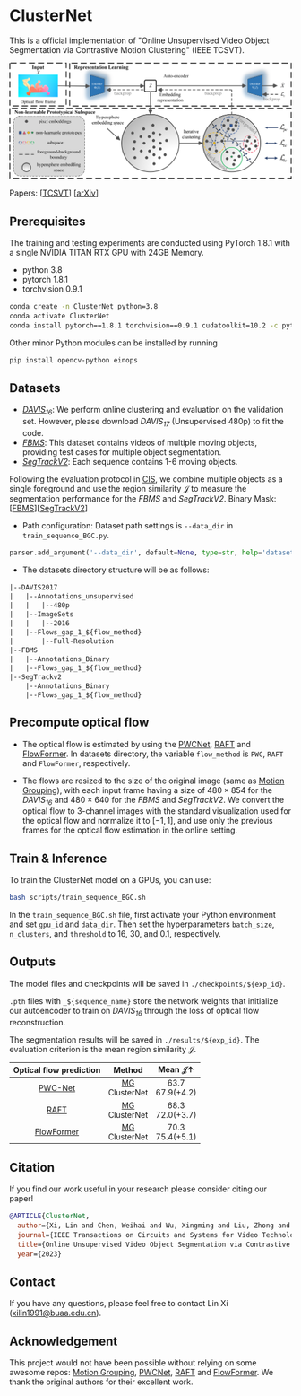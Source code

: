 # ClusterNet

This is a official implementation of "Online Unsupervised Video Object Segmentation via Contrastive Motion Clustering" (IEEE TCSVT).

<div align="center">
  <img width="800", src="./figs/framework.png">
</div>

Papers: [<a href="https://ieeexplore.ieee.org/document/10159996" target="_blank">TCSVT</a>] [<a href="https://arxiv.org/abs/2306.12048" target="_blank">arXiv</a>]

## Prerequisites

The training and testing experiments are conducted using PyTorch 1.8.1 with a single NVIDIA TITAN RTX GPU with 24GB Memory.

- python 3.8
- pytorch 1.8.1
- torchvision 0.9.1
```bash
conda create -n ClusterNet python=3.8
conda activate ClusterNet
conda install pytorch==1.8.1 torchvision==0.9.1 cudatoolkit=10.2 -c pytorch
```

Other minor Python modules can be installed by running
```bash
pip install opencv-python einops
```

## Datasets

- <a href="https://davischallenge.org/davis2017/code.html#unsupervised" target="_blank">*DAVIS<sub>16</sub>*</a>: We perform online clustering and evaluation on the validation set. However, please download *DAVIS<sub>17</sub>* (Unsupervised 480p) to fit the code.
- <a href="https://lmb.informatik.uni-freiburg.de/resources/datasets/" target="_blank">*FBMS*</a>: This dataset contains videos of multiple moving objects, providing test cases for multiple object segmentation.
- <a href="https://web.engr.oregonstate.edu/~lif/SegTrack2/dataset.html" target="_blank">*SegTrackV2*</a>: Each sequence contains 1-6 moving objects. 

Following the evaluation protocol in <a href="https://arxiv.org/abs/1901.03360" target="_blank">CIS</a>, we combine multiple objects as a single foreground and use the region similarity $\mathcal{J}$ to measure the segmentation performance for the *FBMS* and *SegTrackV2*. Binary Mask: [<a href="https://drive.google.com/file/d/16zzb10mVNuRAC3lrJ984jxWthcTWqXvl/view?usp=sharing" target="_blank">FBMS</a>][<a href="https://drive.google.com/file/d/1twATOkSw7D3ZyH7wLmwApF8WL_-jhh9m/view?usp=sharing" target="_blank">SegTrackV2</a>]
- Path configuration: Dataset path settings is ```--data_dir``` in ```train_sequence_BGC.py```.
```python
parser.add_argument('--data_dir', default=None, type=str, help='dataset root dir')
```

- The datasets directory structure will be as follows:
```text
|--DAVIS2017
|   |--Annotations_unsupervised
|   |   |--480p
|   |--ImageSets
|   |   |--2016
|   |--Flows_gap_1_${flow_method}
|       |--Full-Resolution
|--FBMS
|   |--Annotations_Binary
|   |--Flows_gap_1_${flow_method}
|--SegTrackv2
    |--Annotations_Binary
    |--Flows_gap_1_${flow_method}
```

## Precompute optical flow

- The optical flow is estimated by using the <a href="https://github.com/NVlabs/PWC-Net" target="_blank">PWCNet</a>, <a href="https://github.com/princeton-vl/RAFT" target="_blank">RAFT</a> and <a href="https://github.com/drinkingcoder/FlowFormer-Official" target="_blank">FlowFormer</a>. In datasets directory, the variable ```flow_method``` is ```PWC```, ```RAFT``` and ```FlowFormer```, respectively.

- The flows are resized to the size of the original image (same as <a href="https://github.com/charigyang/motiongrouping" target="_blank">Motion Grouping</a>), with each input frame having a size of $480\times854$ for the *DAVIS<sub>16</sub>* and $480\times640$ for the *FBMS* and *SegTrackV2*. We convert the optical flow to 3-channel images with the standard visualization used for the optical flow and normalize it to $[-1, 1]$, and use only the previous frames for the optical flow estimation in the online setting.

## Train & Inference

To train the ClusterNet model on a GPUs, you can use:
```bash
bash scripts/train_sequence_BGC.sh
```

In the ```train_sequence_BGC.sh``` file, first activate your Python environment and set ```gpu_id``` and ```data_dir```. Then set the hyperparameters ```batch_size```, ```n_clusters```, and ```threshold``` to 16, 30, and 0.1, respectively.

## Outputs

The model files and checkpoints will be saved in ```./checkpoints/${exp_id}```.

```.pth``` files with ```_${sequence_name}``` store the network weights that initialize our autoencoder to train on *DAVIS<sub>16</sub>* through the loss of optical flow reconstruction.

The segmentation results will be saved in ```./results/${exp_id}```. The evaluation criterion is the mean region similarity $\mathcal{J}$.

| Optical flow prediction | Method | Mean $\mathcal{J}\uparrow$ |
|:--:|:--:|:--:|
|<a href="https://arxiv.org/abs/1709.02371" target="_blank">PWC-Net</a>|<a href="https://arxiv.org/abs/2104.07658" target="_blank">MG</a><br>ClusterNet|63.7<br>67.9(+4.2)|
|<a href="https://arxiv.org/abs/2003.12039" target="_blank">RAFT</a>|<a href="https://arxiv.org/abs/2104.07658" target="_blank">MG</a><br>ClusterNet|68.3<br>72.0(+3.7)|
|<a href="https://arxiv.org/abs/2203.16194" target="_blank">FlowFormer</a>|<a href="https://arxiv.org/abs/2104.07658" target="_blank">MG</a><br>ClusterNet|70.3<br>75.4(+5.1)|

## Citation

If you find our work useful in your research please consider citing our paper!

```bib
@ARTICLE{ClusterNet,
  author={Xi, Lin and Chen, Weihai and Wu, Xingming and Liu, Zhong and Li, Zhengguo},
  journal={IEEE Transactions on Circuits and Systems for Video Technology}, 
  title={Online Unsupervised Video Object Segmentation via Contrastive Motion Clustering}, 
  year={2023}
```

## Contact
If you have any questions, please feel free to contact Lin Xi (xilin1991@buaa.edu.cn).

## Acknowledgement
This project would not have been possible without relying on some awesome repos: <a href="https://github.com/charigyang/motiongrouping" target="_blank">Motion Grouping</a>, <a href="https://github.com/NVlabs/PWC-Net" target="_blank">PWCNet</a>, <a href="https://github.com/princeton-vl/RAFT" target="_blank">RAFT</a> and <a href="https://github.com/drinkingcoder/FlowFormer-Official" target="_blank">FlowFormer</a>. We thank the original authors for their excellent work.